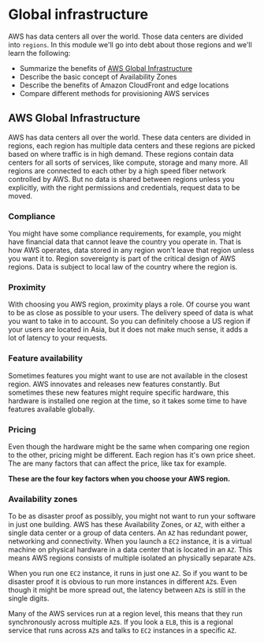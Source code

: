 # Global infrastructure
AWS has data centers all over the world. Those data centers are divided into `regions`. In this module we'll go into debt about those regions and we'll learn the following:
- Summarize the benefits of [AWS Global Infrastructure](#aws-global-infrastructure)
- Describe the basic concept of Availability Zones
- Describe the benefits of Amazon CloudFront and edge locations
- Compare different methods for provisioning AWS services

## AWS Global Infrastructure
AWS has data centers all over the world. These data centers are divided in regions, each region has multiple data centers and these regions are picked based on where traffic is in high demand. These regions contain data centers for all sorts of services, like compute, storage and many more. All regions are connected to each other by a high speed fiber network controlled by AWS. But no data is shared between regions unless you explicitly, with the right permissions and credentials, request data to be moved.

### Compliance
You might have some compliance requirements, for example, you might have financial data that cannot leave the country you operate in. That is how AWS operates, data stored in any region won't leave that region unless you want it to. Region sovereignty is part of the critical design of AWS regions. Data is subject to local law of the country where the region is.

### Proximity
With choosing you AWS region, proximity plays a role. Of course you want to be as close as possible to your users. The delivery speed of data is what you want to take in to account. So you can definitely choose a US region if your users are located in Asia, but it does not make much sense, it adds a lot of latency to your requests.

### Feature availability
Sometimes features you might want to use are not available in the closest region. AWS innovates and releases new features constantly. But sometimes these new features might require specific hardware, this hardware is installed one region at the time, so it takes some time to have features available globally.

### Pricing
Even though the hardware might be the same when comparing one region to the other, pricing might be different. Each region has it's own price sheet. The are many factors that can affect the price, like tax for example.

**These are the four key factors when you choose your AWS region.**

### Availability zones
To be as disaster proof as possibly, you might not want to run your software in just one building. AWS has these Availability Zones, or `AZ`, with either a single data center or a group of data centers. An `AZ` has redundant power, networking and connectivity. When you launch a `EC2` instance, it is a virtual machine on physical hardware in a data center that is located in an `AZ`. This means AWS regions consists of multiple isolated an physically separate `AZ`s.

When you run one `EC2` instance, it runs in just one `AZ`. So if you want to be disaster proof it is obvious to run more instances in different `AZ`s. Even though it might be more spread out, the latency between `AZ`s is still in the single digits.

Many of the AWS services run at a region level, this means that they run synchronously across multiple `AZ`s. If you look a `ELB`, this is a regional service that runs across `AZ`s and talks to `EC2` instances in a specific `AZ`.

